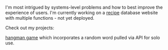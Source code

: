 I'm most intrigued by systems-level problems and how to best improve the experience of users. I'm currently working on a [recipe](https://github.com/codysharma/recipeWebsite) database website with multiple functions - not yet deployed. 

Check out my projects: 

[hangman game](https://codysharma.github.io/SpacemanGame/) which incorporates a random word pulled via API for solo use.
